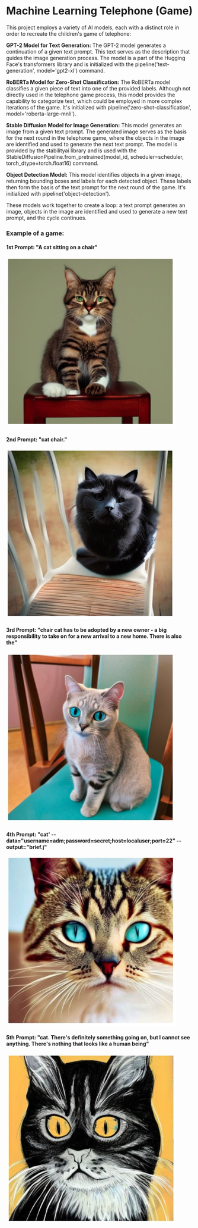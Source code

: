 # Machine Learning Telephone (Game)

This project employs a variety of AI models, each with a distinct role in order to recreate the children's game of telephone:

**GPT-2 Model for Text Generation:** The GPT-2 model generates a continuation of a given text prompt. This text serves as the description that guides the image generation process. The model is a part of the Hugging Face's transformers library and is initialized with the pipeline('text-generation', model='gpt2-xl') command.

**RoBERTa Model for Zero-Shot Classification:** The RoBERTa model classifies a given piece of text into one of the provided labels. Although not directly used in the telephone game process, this model provides the capability to categorize text, which could be employed in more complex iterations of the game. It's initialized with pipeline('zero-shot-classification', model='roberta-large-mnli').

**Stable Diffusion Model for Image Generation:** This model generates an image from a given text prompt. The generated image serves as the basis for the next round in the telephone game, where the objects in the image are identified and used to generate the next text prompt. The model is provided by the stabilityai library and is used with the StableDiffusionPipeline.from_pretrained(model_id, scheduler=scheduler, torch_dtype=torch.float16) command.

**Object Detection Model:** This model identifies objects in a given image, returning bounding boxes and labels for each detected object. These labels then form the basis of the text prompt for the next round of the game. It's initialized with pipeline('object-detection').

These models work together to create a loop: a text prompt generates an image, objects in the image are identified and used to generate a new text prompt, and the cycle continues.


### Example of a game:
#### 1st Prompt: "A cat sitting on a chair"
![1st Prompt: "A cat sitting on a chair"](Images/Cat_0.JPG)

#### 2nd Prompt: "cat chair."
![2nd Prompt: "cat chair."](Images/Cat_1.JPG)

#### 3rd Prompt: "chair cat has to be adopted by a new owner - a big responsibility to take on for a new arrival to a new home. There is also the"
![3rd Prompt: "chair cat has to be adopted by a new owner - a big responsibility to take on for a new arrival to a new home. There is also the"](Images/Cat_2.JPG)

#### 4th Prompt: "cat' --data="username=adm;password=secret;host=localuser;port=22" --output="brief.j"
![4th Prompt: "cat' --data="username=adm;password=secret;host=localuser;port=22" --output="brief.j"](Images/Cat_3.JPG)

#### 5th Prompt: "cat. There's definitely something going on, but I cannot see anything. There's nothing that looks like a human being"
![5th Prompt: "cat. There's definitely something going on, but I cannot see anything. There's nothing that looks like a human being"](Images/Cat_4.JPG)

